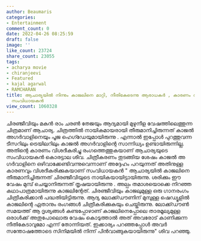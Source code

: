 ```yaml
---
author: Beaumaris
categories:
- Entertainment
comment_count: 0
date: 2022-04-26 08:25:59
draft: false
image: ''
like_count: 23724
share_count: 23055
tags:
- acharya movie
- chiranjeevi
- Featured
- kajal agarwal
- RAMCHARAN
title: ആചാര്യയിൽ നിന്നും കാജലിനെ മാറ്റി, നീതികേടെന്നു ആരാധകർ , കാരണം വ്യക്തമാക്കി
  സംവിധായകൻ
view_count: 1060328
---
```


ചിരഞ്ജീവിയും മകൻ രാം ചരൺ തേജയും ആദ്യമായി മുഴുനീള വേഷത്തിലെത്തുന്ന ചിത്രമാണ് ആചാര്യ. ചിത്രത്തിൽ നായികമായരായി തീരുമാനിച്ചിരുന്നത് കാജൽ അ​ഗർവാളിനെയും പൂജ ഹെ​ഗ്ഡേയുമായിരുന്നു . എന്നാൽ ഇപ്പോൾ പുറത്തുവന്ന ടീസറിലും ട്രെയിലറിലും കാജൽ അ​ഗർവാളിന്റെ സാന്നിധ്യം ഉണ്ടായിരുന്നില്ല. അതിന്റെ കാരണം വിശദീകരിച്ചു രംഗത്തെത്തുകയാണ് ആചാര്യയുടെ സംവിധായകൻ കൊരട്ടാല ശിവ. ചിത്രീകരണം തുടങ്ങിയ ശേഷം കാജൽ അ​ഗർവാളിനെ ഒഴിവാക്കേണ്ടിവന്നുവെന്നാണ് അദ്ദേഹം പറയുന്നത് അതിനുള്ള കാരണവും വിശദീകരിക്കുകയാണ് സംവിധായകൻ " ആചാര്യയിൽ കാജലിനെ തീരുമാനിച്ചിരുന്നത് ചിരഞ്ജീവിയുടെ നായികയായിട്ടായിരുന്നു. ശരിക്കും ഈ വേഷം മുമ്പ് ചെയ്യാനിരുന്നത് തൃഷയായിരുന്നു . അല്പം തമാശയൊക്കെ നിറഞ്ഞ കഥാപാത്രമായിരുന്നു കാജലിന്റേത്. ചിരഞ്ജീവിയും കാജലുമുള്ള ഒരു ​ഗാനരം​ഗം ചിത്രീകരിക്കാൻ പദ്ധതിയിട്ടിരുന്നു. ആദ്യ ലോക്ക്ഡൗണിന് മുമ്പുള്ള ഷെഡ്യൂളിൽ കാജലിന്റെ ഏതാനും രം​ഗങ്ങൾ ചിത്രീകരിക്കുകയും ചെയ്തിരുന്നു. ലോക്ക്ഡൗൺ സമയത്ത് ആ ദൃശ്യങ്ങൾ കണ്ടപ്പോഴാണ് കാജലിനെപ്പോലെ താരമൂല്യമുള്ള ഒരാൾക്ക് അതുപോലൊരു വേഷം കൊടുത്താൽ അത് അവരോട് കാണിക്കുന്ന നീതികേടാവുമോ എന്ന് തോന്നിയത്. ഇക്കാര്യം പറഞ്ഞപ്പോൾ അവർ സന്തോഷത്തോടെ സിനിമയിൽ നിന്ന് പിൻവാങ്ങുകയായിരുന്നു" ശിവ പറഞ്ഞു.